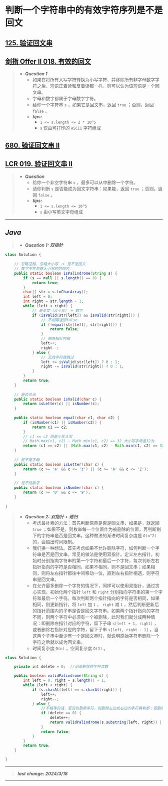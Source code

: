 # 判断一个字符串中的有效字符序列是不是回文

## [125. 验证回文串](https://leetcode.cn/problems/valid-palindrome/)

## [剑指 Offer II 018. 有效的回文](https://leetcode.cn/problems/XltzEq/)

> - ***Question 1***
>   - 如果在将所有大写字符转换为小写字符、并移除所有非字母数字字符之后，短语正着读和反着读都一样。则可以认为该短语是一个回文串。
>   - 字母和数字都属于字母数字字符。
>   - 给你一个字符串 `s` ，如果它是回文串，返回 `true` ；否则，返回 `false` 。
>   - ***tips:***
>     - `1 <= s.length <= 2 * 10^5`
>     - `s` 仅由可打印的 `ASCII` 字符组成

## [680. 验证回文串 II](https://leetcode.cn/problems/valid-palindrome-ii/)

## [LCR 019. 验证回文串 II](https://leetcode.cn/problems/RQku0D/)

> - ***Question***
>   - 给你一个非空字符串 `s` ，最多可以从中删除一个字符。
>   - 请你判断 `s` 是否能成为回文字符串：如果能，返回 `true` ；否则，返回 `false` 。
>   - ***tips:***
>     - `1 <= s.length <= 10^5`
>     - `s` 由小写英文字母组成

---

## *Java*

> - ***Question 1: 双指针***

```java
class Solution {
    
    // 忽略空格、忽略大小写 -> 是不是回文
    // 数字不在忽略大小写的范围内
    public static boolean isPalindrome(String s) {
        if (s == null || s.length() == 0) {
            return true;
        }
        char[] str = s.toCharArray();
        int left = 0;
        int right = str.length - 1;
        while (left < right) {
            // 是英文（大小写） + 数字
            if (isValid(str[left]) && isValid(str[right])) {
                // 不相等返回false
                if (!equal(str[left], str[right])) {
                    return false;
                }
                // 相等指针内缩
                left++;
                right--;
            } else {
                // 无效字符就跳过
                left += isValid(str[left]) ? 0 : 1;
                right -= isValid(str[right]) ? 0 : 1;
            }
        }
        return true;
    }
    
    // 是否合法
    public static boolean isValid(char c) {
        return isLetter(c) || isNumber(c);
    }
    
    public static boolean equal(char c1, char c2) {
        if (isNumber(c1) || isNumber(c2)) {
            return c1 == c2;
        }
        // c1 == c2 同是小写大写
        // Math.max(c1, c2) - Math.min(c1, c2) == 32 大小写字母差32为
        return (c1 == c2) || (Math.max(c1, c2) - Math.min(c1, c2) == 32);
    }
    
    // 是不是字母
    public static boolean isLetter(char c) {
        return (c >= 'a' && c <= 'z') || (c >= 'A' && c <= 'Z');
    }
    
    // 是不是数字
    public static boolean isNumber(char c) {
        return (c >= '0' && c <= '9');
    }
    
}
```

> - ***Question 2: 双指针 + 递归***
>   - 考虑最朴素的方法：首先判断原串是否是回文串，如果是，就返回 `true` ；如果不是，则枚举每一个位置作为被删除的位置，再判断剩下的字符串是否是回文串。这种做法的渐进时间复杂度是 `O(n^2)` 的，会超出时间限制。
>   - 我们换一种想法。首先考虑如果不允许删除字符，如何判断一个字符串是否是回文串。常见的做法是使用双指针。定义左右指针，初始时分别指向字符串的第一个字符和最后一个字符，每次判断左右指针指向的字符是否相同，如果不相同，则不是回文串；如果相同，则将左右指针都往中间移动一位，直到左右指针相遇，则字符串是回文串。
>   - 在允许最多删除一个字符的情况下，同样可以使用双指针，通过贪心实现。初始化两个指针 `left` 和 `right` 分别指向字符串的第一个字符和最后一个字符。每次判断两个指针指向的字符是否相同，如果相同，则更新指针，将 `left` 加 `1` ， `right` 减 `1` ，然后判断更新后的指针范围内的子串是否是回文字符串。如果两个指针指向的字符不同，则两个字符中必须有一个被删除，此时我们就分成两种情况：即删除左指针对应的字符，留下子串 `s[left + 1, right]` ，或者删除右指针对应的字符，留下子串 `s[left, right - 1]` 。当这两个子串中至少有一个是回文串时，就说明原始字符串删除一个字符之后就以成为回文串。
>   - 时间复杂度 `O(n)` ，空间复杂度 `O(1)` 。

```java
class Solution {

    private int delete = 0;  //记录删除的字符次数

    public boolean validPalindrome(String s) {
        int left = 0, right = s.length() - 1;
        while (left < right) {
            if (s.charAt(left) == s.charAt(right)) {
                left++;
                right--;
            } else {
                //不相等的话，若没有删除字符，则删除左边或右边的字符再判断；若删除过一次，则不是回文串
                if (delete == 0) {
                    delete++;
                    return validPalindrome(s.substring(left, right)) || validPalindrome(s.substring(left + 1, right + 1));
                }
                return false;
            }
        }
        return true;
    }

}
```

---

> ***last change: 2024/3/18***

---
